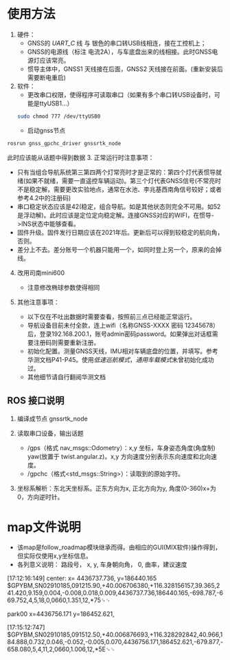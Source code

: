 # 使用方法
1. 硬件：
   - GNSS的 *UART_C* 线 与 银色的串口转USB线相连，接在工控机上；
   - GNSS的电源线（标注 电流2A），与车底盘出来的线相接。此时GNSS电源灯应该常亮。
   - 惯导主体中，GNSS1 天线接在后面，GNSS2 天线接在前面。(重新安装后需要断电重启)
2. 软件：
   - 更改串口权限，使得程序可读取串口（如果有多个串口转USB设备时，可能是ttyUSB1...）
   ```bash
   sudo chmod 777 /dev/ttyUSB0
   ```
   - 启动gnss节点
  ```bash
  rosrun gnss_gpchc_driver gnssrtk_node
  ```
  此时应该能从话题中得到数据
3. 正常运行时注意事项：
   - 只有当组合导航系统第三第四两个灯常亮时才是正常的：第四个灯代表惯导就绪(如果不就绪，需要一直遥控车辆运动)。第三个灯代表GNSS信号(不常亮时不是稳定解，需要更改实验地点，通常在水池、李兆基西南角信号较好；或者参考4.2中的注册码)
   - 串口稳定状态应该是42(稳定，组合导航。如是其他状态则完全不可用。如52是浮动解)。此时应该是定位定向稳定解。连接GNSS对应的WIFI，在惯导->INS状态中能够查看。
   - 固件升级。固件发行日期应该在2021年后。更新后可以得到较稳定的航向角，否则。
   - 差分上不去。差分账号一个机器只能用一个，如同时登上另一个，原来的会掉线。
4. 改用司南mini600
   - 注意修改椭球参数使得相同
  
5. 其他注意事项：
   - 以下仅在不吐出数据时需要查看，按照前三点已经能正常运行。
   - 导航设备目前未付全款，连上wifi（名称GNSS-XXXX 密码 12345678）后，登录192.168.200.1，账号admin密码password。如果弹出对话框需要注册码则需要重新注册。
   - 初始化配置。测量GNSS天线，IMU相对车辆底盘的位置，并填写。参考华测文档P41-P45。使用*低速巡航模式*，*通用车载模式*未曾初始化成功过。
   - 其他细节请自行翻阅华测文档

## ROS 接口说明

1. 编译成节点 gnssrtk_node
2. 读取串口设备，输出话题
   - /gps（格式 nav_msgs::Odometry）：x,y 坐标，车身姿态角度(角度制) yaw(放置于 twist.angular.z)。x,y 方向速度分别表示东向速度和北向速度。
   - /gpchc（格式<std_msgs::String>）：读取到的原始字符。

3. 坐标系解析：东北天坐标系。正东方向为x, 正北方向为y, 角度(0-360)x+为0，方向逆时针。

# map文件说明
- 该map是follow_roadmap模块继承而得。由相应的GUI(MIX软件)操作得到，但实际仅使用x,y坐标信息。
- 各列意义说明： 路段号， x, y, 车身朝向角， 0, 曲率，建议速度


[17:12:16:149]
center:
x= 4436737.736, 
y=186440.165 
$GPYBM,SN02910185,091215.90,+40.006706380,+116.328156157,39.365,241.420,9.159,0.004,-0.008,0.018,0.009,4436737.736,186440.165,-698.787,-669.752,4,5,18,0,0660,1.351,12,*75␍␊

park00
x=4436756.171
y=186452.621,

[17:15:12:747] $GPYBM,SN02910185,091512.50,+40.006876693,+116.328292842,40.966,184.888,0.732,0.046,-0.052,-0.005,0.070,4436756.171,186452.621,-679.877,-658.080,5,4,11,2,0660,1.006,12,*5E␍␊

